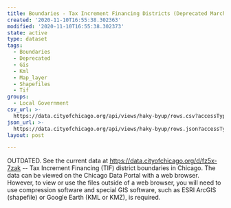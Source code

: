 ```yaml
---
title: Boundaries - Tax Increment Financing Districts (Deprecated March 2018)
created: '2020-11-10T16:55:38.302363'
modified: '2020-11-10T16:55:38.302373'
state: active
type: dataset
tags:
  - Boundaries
  - Deprecated
  - Gis
  - Kml
  - Map_layer
  - Shapefiles
  - Tif
groups:
  - Local Government
csv_url: >-
  https://data.cityofchicago.org/api/views/haky-byup/rows.csv?accessType=DOWNLOAD
json_url: >-
  https://data.cityofchicago.org/api/views/haky-byup/rows.json?accessType=DOWNLOAD
layout: post

---
```

OUTDATED. See the current data at https://data.cityofchicago.org/d/fz5x-7zak -- Tax Increment Financing (TIF) district boundaries in Chicago. The data can be viewed on the Chicago Data Portal with a web browser. However, to view or use the files outside of a web browser, you will need to use compression software and special GIS software, such as ESRI ArcGIS (shapefile) or Google Earth (KML or KMZ), is required.
